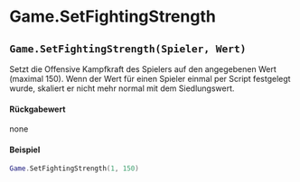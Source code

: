 # Game.SetFightingStrength

## `Game.SetFightingStrength(Spieler, Wert)`

Setzt die Offensive Kampfkraft des Spielers auf den angegebenen Wert (maximal 150). Wenn der Wert für einen Spieler einmal per Script festgelegt wurde, skaliert er nicht mehr normal mit dem Siedlungswert.

#### Rückgabewert

none

#### Beispiel

```lua
Game.SetFightingStrength(1, 150)
```
